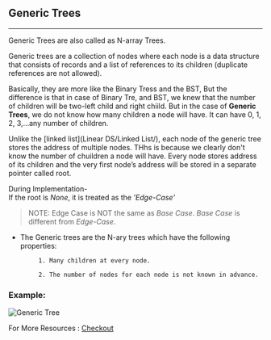 ## Generic Trees
---
Generic Trees are also called as N-array Trees.

Generic trees are a collection of nodes where each node is a data structure that consists of records and a list of references to its children (duplicate references are not allowed).


Basically, they are more like the Binary Tress and the BST, But the difference is that in case of Binary Tre, and BST, we knew that the number of children will be two-left child and right chiild.
But in the case of **Generic Trees**, we do not know how many children a node will have. It can have 0, 1, 2, 3,...any number of children.

Unlike the [linked list](Linear DS/Linked List/), each node of the generic tree stores the address of multiple nodes. THhs is because we clearly don't know the number of chuildren a node will have. Every node stores address of its children and the very first node’s address will be stored in a separate pointer called root.

During Implementation-
<br/>
If the root is *None*, it is treated as the *'Edge-Case'*
>NOTE: Edge Case is NOT the same as *Base Case*. *Base Case* is different from *Edge-Case*.

*  The Generic trees are the N-ary trees which have the following properties: 

            1. Many children at every node.

            2. The number of nodes for each node is not known in advance.

### Example:

![Generic Tree](https://media.geeksforgeeks.org/wp-content/uploads/20190612120758/generic-tree_gfg.png)

For More Resources : [Checkout](https://www.geeksforgeeks.org/generic-treesn-array-trees/)
